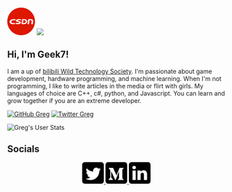 [![csdn](https://github.com/badApple001/badApple001/blob/main/images/csdn.svg)](https://blog.csdn.net/qq_39162566)
<img src="https://github.com/badApple001/badApple001/blob/main/images/github_geek7.png">
<h2>Hi, I'm Geek7!</h2>
<p>I am a up of <a href="https://space.bilibili.com/453528870">bilibili Wild Technology Society</a>. I'm passionate about game development, hardware programming, and machine learning. When I'm not programming, I like to write articles in the media or flirt with girls. My languages of choice are C++, c#, python, and Javascript. You can learn and grow together if you are an extreme developer.
</em></p>

[![GitHub Greg](https://img.shields.io/github/followers/badApple001?label=follow&style=social)](https://github.com/badApple001)
[![Twitter Greg](https://img.shields.io/twitter/follow/gregcodesstuff?label=Follow)](https://twitter.com/JackChe78220965)

![Greg's User Stats](https://github-readme-stats.vercel.app/api?username=badApple001&show_icons=true&title_color=fff&icon_color=79ff97&text_color=9f9f9f&bg_color=151515)

## Socials
<div align="center">
  <a href="https://twitter.com/JackChe78220965">
  <img width="50" alt="" width="22px" src="https://github.com/badApple001/badApple001/blob/main/images/tw.png"/>
</a>

<a href="https://medium.com/@thegregjames">
  <img width="50" alt="" width="22px" src="https://github.com/badApple001/badApple001/blob/main/images/medium.png"/>
</a>
<a href="https://www.linkedin.com/in/gregory-james/">
  <img width="50" alt="" width="22px" src="https://github.com/badApple001/badApple001/blob/main/images/li.png" />
</a>
  </div>
